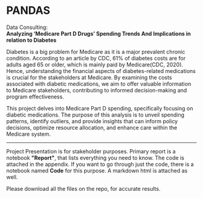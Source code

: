 # PANDAS
Data Consulting:  
**Analyzing ‘Medicare Part D Drugs’ Spending Trends And Implications in relation to Diabetes**

Diabetes is a big problem for Medicare as it is a major prevalent chronic condition. According to an article by CDC, 61% of diabetes costs are for adults aged 65 or older, which is mainly paid by Medicare(CDC, 2020). Hence, understanding the financial aspects of diabetes-related medications is crucial for the stakeholders at Medicare. By examining the costs associated with diabetic medications, we aim to offer valuable information to Medicare stakeholders, contributing to informed decision-making and program effectiveness.

This project delves into Medicare Part D spending, specifically focusing on diabetic medications. The purpose of this analysis is to unveil spending patterns, identify outliers, and provide insights that can inform policy decisions, optimize resource allocation, and enhance care within the Medicare system.

---
Project Presentation is for stakeholder purposes.
Primary report is a notebook **"Report"**, that lists everything you need to know. The code is attached in the appendix.
If you want to go through just the code, there is a notebook named **Code** for this purpose.
A markdown html is attached as well.

Please download all the files on the repo, for accurate results.

